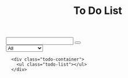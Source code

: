 <header>
    <h1>To Do List</h1>
  </header>
  <div class="container">
    <form>
      <input type="text" class="todo-input">
      <button type="submit" class="todo-button">
       <i class="fas fa-plus-square"></i>
      </button>
      <div class="select">
        <select name="todos" class="filter-todo">
          <option value="all">All</option>
          <option value="completed">Completed</option>
          <option value="uncompleted">Uncompleted</option>
        </select>
      </div>
    </form>
   </div>
  
      <div class="todo-container">
        <ul class="todo-list"></ul>
      </div>
        
  